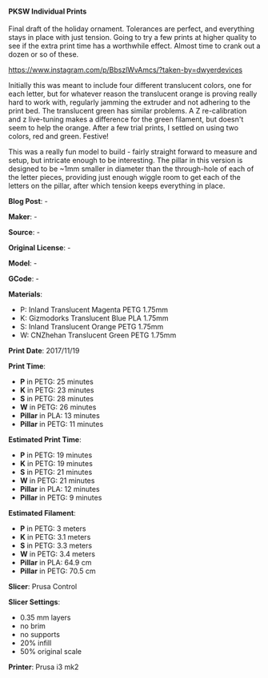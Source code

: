 #### PKSW Individual Prints

Final draft of the holiday ornament. Tolerances are perfect, and everything stays in place with just tension. Going to try a few prints at higher quality to see if the extra print time has a worthwhile effect. Almost time to crank out a dozen or so of these.

https://www.instagram.com/p/BbszlWvAmcs/?taken-by=dwyerdevices

Initially this was meant to include four different translucent colors, one for each letter, but 
for whatever reason the translucent orange is proving really hard to work with, regularly jamming
the extruder and not adhering to the print bed. The translucent green has similar problems. A Z 
re-calibration and z live-tuning makes a difference for the green filament, but doesn't seem
to help the orange. After a few trial prints, I settled on using two colors, red and green. Festive!

This was a really fun model to build - fairly straight forward to measure and
setup, but intricate enough to be interesting. The pillar in this version is designed to be ~1mm 
smaller in diameter than the through-hole of each of the letter pieces, providing just enough
wiggle room to get each of the letters on the pillar, after which tension keeps everything in place.


**Blog Post**: -

**Maker**: -

**Source**: -

**Original License**: -

**Model**: -

**GCode**: -

**Materials**:

 - P: Inland Translucent Magenta PETG 1.75mm
 - K: Gizmodorks Translucent Blue PLA 1.75mm
 - S: Inland Translucent Orange PETG 1.75mm
 - W: CNZhehan Translucent Green PETG 1.75mm

**Print Date**: 2017/11/19

**Print Time**:

 - **P** in PETG: 25 minutes
 - **K** in PETG: 23 minutes
 - **S** in PETG: 28 minutes
 - **W** in PETG: 26 minutes 
 - **Pillar** in PLA: 13 minutes
 - **Pillar** in PETG: 11 minutes
 
**Estimated Print Time**:

 - **P** in PETG: 19 minutes
 - **K** in PETG: 19 minutes
 - **S** in PETG: 21 minutes
 - **W** in PETG: 21 minutes
 - **Pillar** in PLA: 12 minutes
 - **Pillar** in PETG: 9 minutes
 
**Estimated Filament**:

 - **P** in PETG: 3 meters
 - **K** in PETG: 3.1 meters
 - **S** in PETG: 3.3 meters
 - **W** in PETG: 3.4 meters
 - **Pillar** in PLA: 64.9 cm
 - **Pillar** in PETG: 70.5 cm

**Slicer**: Prusa Control

**Slicer Settings**:

 - 0.35 mm layers
 - no brim
 - no supports
 - 20% infill
 - 50% original scale

**Printer**: Prusa i3 mk2 
